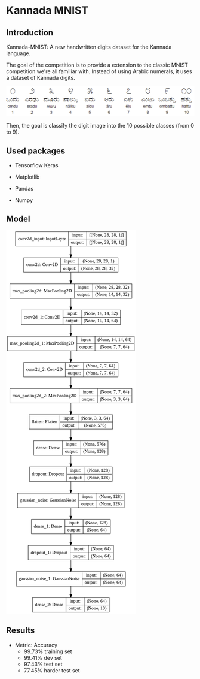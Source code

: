 # Kannada MNIST

## Introduction

Kannada-MNIST: A new handwritten digits dataset for the Kannada language.

The goal of the competition is to provide a extension to the classic MNIST competition we're all familiar with. Instead of using Arabic numerals, it uses a dataset of Kannada digits.

<img src="images/kannada_digits.png" alt="Kannada Digits">

Then, the goal is classify the digit image into the 10 possible classes (from 0 to 9).

## Used packages

- Tensorflow Keras

- Matplotlib

- Pandas

- Numpy

## Model

<img src="images/model_plot.png" alt="Model Plot">

## Results

* Metric: Accuracy
	* 99.73% training set
	* 99.41% dev set
	* 97.43% test set
	* 77.45% harder test set
